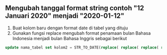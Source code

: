 ## Mengubah tanggal format string contoh "12 Januari 2020" menjadi "2020-01-12"
1. Buat kolom baru dengan format date di tabel yang dituju
2. Gunakan fungsi replace mengubah format penamaan bulan Bahasa Indonesia menjadi bulan Bahasa Inggris sebagai berikut
```sql
update nama_tabel set kolom2 = STR_TO_DATE(replace( replace( replace( replace( replace( replace( replace( replace( replace(kolom1, "Januari", "January"), "Februari", "February"), "Maret", "March"), "Mei", "May"), "Juni", "June"), "Juli", "July"), "Agustus", "August"), "Oktober", "October"), "Desember", "December"), "%d %M %Y");
```
